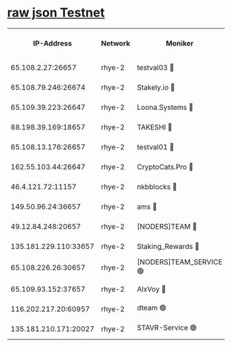 
[raw json Testnet](https://rpc-check.quickt.stavr.tech/quickt/rpc-quickt-result.json)
=


<table><tr><th>IP-Address</th><th>Network</th><th>Moniker</th><th>Latest Block Height</th><th>Earliest Block Height</th><th>Catching Up</th><th>Tx Index</th><th>Voting Power</th><th>Scan Time</th></tr><tr><td>65.108.2.27:26657</td><td>rhye-2</td><td>testval03 🔴</td><td>1429557</td><td>1</td><td>False</td><td>on</td><td>11002050</td><td>2024-03-26T12:44:00.611995840UTC</td></tr><tr><td>65.108.79.246:26674</td><td>rhye-2</td><td>Stakely.io 🔴</td><td>1429557</td><td>1</td><td>False</td><td>on</td><td>10010</td><td>2024-03-26T12:44:00.928371680UTC</td></tr><tr><td>65.109.39.223:26647</td><td>rhye-2</td><td>Loona.Systems 🔴</td><td>1429558</td><td>1</td><td>False</td><td>off</td><td>86949</td><td>2024-03-26T12:44:05.888171027UTC</td></tr><tr><td>88.198.39.169:18657</td><td>rhye-2</td><td>TAKESHI 🔴</td><td>1429558</td><td>1</td><td>False</td><td>off</td><td>40542</td><td>2024-03-26T12:44:06.403181940UTC</td></tr><tr><td>65.108.13.176:26657</td><td>rhye-2</td><td>testval01 🔴</td><td>1429559</td><td>1</td><td>False</td><td>on</td><td>13082010</td><td>2024-03-26T12:44:07.091469039UTC</td></tr><tr><td>162.55.103.44:26647</td><td>rhye-2</td><td>CryptoCats.Pro 🔴</td><td>1429562</td><td>1</td><td>False</td><td>off</td><td>9999</td><td>2024-03-26T12:44:34.688708683UTC</td></tr><tr><td>46.4.121.72:11157</td><td>rhye-2</td><td>nkbblocks 🔴</td><td>1429556</td><td>70101</td><td>False</td><td>off</td><td>81084</td><td>2024-03-26T12:43:53.745116109UTC</td></tr><tr><td>149.50.96.24:36657</td><td>rhye-2</td><td>ams 🔴</td><td>1366700</td><td>133501</td><td>False</td><td>on</td><td>10732</td><td>2024-03-26T12:44:20.154566716UTC</td></tr><tr><td>49.12.84.248:20657</td><td>rhye-2</td><td>[NODERS]TEAM 🔴</td><td>1429560</td><td>146001</td><td>False</td><td>on</td><td>59690</td><td>2024-03-26T12:44:17.803145773UTC</td></tr><tr><td>135.181.229.110:33657</td><td>rhye-2</td><td>Staking_Rewards 🔴</td><td>1429558</td><td>149101</td><td>False</td><td>on</td><td>9900</td><td>2024-03-26T12:44:06.190555983UTC</td></tr><tr><td>65.108.226.26:30657</td><td>rhye-2</td><td>[NODERS]TEAM_SERVICE 🟢</td><td>1429558</td><td>241501</td><td>False</td><td>on</td><td>0</td><td>2024-03-26T12:44:06.749368478UTC</td></tr><tr><td>65.109.93.152:37657</td><td>rhye-2</td><td>AlxVoy 🔴</td><td>1429557</td><td>315173</td><td>False</td><td>on</td><td>150351</td><td>2024-03-26T12:43:58.211850860UTC</td></tr><tr><td>116.202.217.20:60957</td><td>rhye-2</td><td>dteam 🟢</td><td>1429558</td><td>1334001</td><td>False</td><td>on</td><td>0</td><td>2024-03-26T12:44:03.538716458UTC</td></tr><tr><td>135.181.210.171:20027</td><td>rhye-2</td><td>STAVR-Service 🟢</td><td>1429560</td><td>1426501</td><td>False</td><td>on</td><td>0</td><td>2024-03-26T12:44:15.539212559UTC</td></tr></table>
